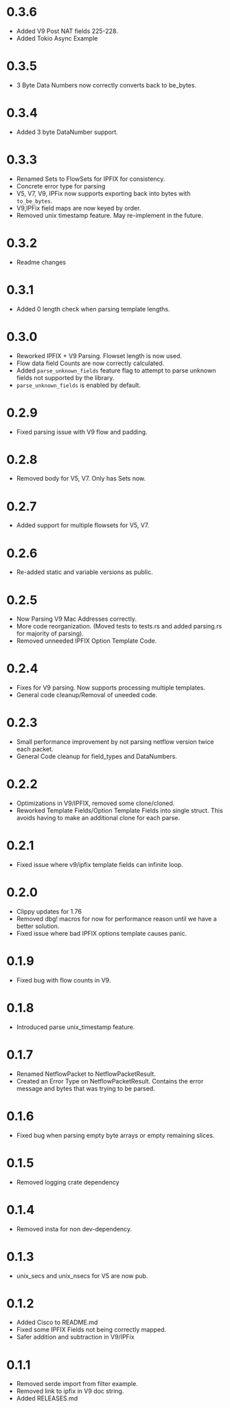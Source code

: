 # 0.3.6
 * Added V9 Post NAT fields 225-228.
 * Added Tokio Async Example

# 0.3.5
 * 3 Byte Data Numbers now correctly converts back to be_bytes.

# 0.3.4
 * Added 3 byte DataNumber support.

# 0.3.3
 * Renamed Sets to FlowSets for IPFIX for consistency.
 * Concrete error type for parsing
 * V5, V7, V9, IPFix now supports exporting back into bytes with `to_be_bytes`.
 * V9,IPFix field maps are now keyed by order.
 * Removed unix timestamp feature.  May re-implement in the future.

# 0.3.2
 * Readme changes

# 0.3.1
  * Added 0 length check when parsing template lengths.

# 0.3.0
  * Reworked IPFIX + V9 Parsing.  Flowset length is now used.
  * Flow data field Counts are now correctly calculated.
  * Added `parse_unknown_fields` feature flag to attempt to parse unknown fields not supported by the library.
  * `parse_unknown_fields` is enabled by default.

# 0.2.9
  * Fixed parsing issue with V9 flow and padding.

# 0.2.8
  * Removed body for V5, V7.  Only has Sets now.

# 0.2.7
  * Added support for multiple flowsets for V5, V7.

# 0.2.6
  * Re-added static and variable versions as public.

# 0.2.5
  * Now Parsing V9 Mac Addresses correctly.
  * More code reorganization. (Moved tests to tests.rs and added parsing.rs for majority of parsing).
  * Removed unneeded IPFIX Option Template Code.

# 0.2.4
  * Fixes for V9 parsing.  Now supports processing multiple templates.
  * General code cleanup/Removal of uneeded code.

# 0.2.3
  * Small performance improvement by not parsing netflow version twice each packet.
  * General Code cleanup for field_types and DataNumbers.

# 0.2.2
  * Optimizations in V9/IPFIX, removed some clone/cloned.
  * Reworked Template Fields/Option Template Fields into single struct.
    This avoids having to make an additional clone for each parse.

# 0.2.1
  * Fixed issue where v9/ipfix template fields can infinite loop.

# 0.2.0
  * Clippy updates for 1.76
  * Removed dbg! macros for now for performance reason until we have a better solution.
  * Fixed issue where bad IPFIX options template causes panic.

# 0.1.9
  * Fixed bug with flow counts in V9.

# 0.1.8
  * Introduced parse unix_timestamp feature. 

# 0.1.7
  * Renamed NetflowPacket to NetflowPacketResult.
  * Created an Error Type on NetflowPacketResult.  Contains the error message and bytes that was trying to be parsed.

# 0.1.6
  * Fixed bug when parsing empty byte arrays or empty remaining slices.

# 0.1.5
  * Removed logging crate dependency 

# 0.1.4
  * Removed insta for non dev-dependency.

# 0.1.3
  * unix_secs and unix_nsecs for V5 are now pub.

# 0.1.2
  * Added Cisco to README.md
  * Fixed some IPFIX Fields not being correctly mapped.
  * Safer addition and subtraction in V9/IPFix

# 0.1.1
  * Removed serde import from filter example.
  * Removed link to ipfix in V9 doc string.
  * Added RELEASES.md

